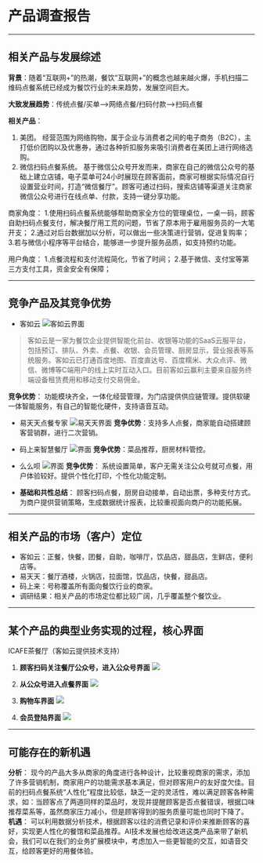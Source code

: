 # 产品调查报告

----------
## 相关产品与发展综述
**背景**：随着“互联网+”的热潮，餐饮“互联网+”的概念也越来越火爆，手机扫描二维码点餐系统已经成为餐饮行业的未来趋势，发展空间巨大。

**大致发展趋势**：传统点餐/买单——>网络点餐/扫码付款——>扫码点餐

**相关产品**：
 1. 美团。
经营范围为网络购物，属于企业与消费者之间的电子商务（B2C），主打低价团购以及优惠券，通过各种折扣服务来吸引消费者在美团上进行网络选购。
 2. 微信扫码点餐系统。
基于微信公众号开发而来，商家在自己的微信公众号的基础上建立店铺，电子菜单可24小时展现在顾客面前，商家可根据实际情况自行设置营业时间，打造“微信餐厅”。顾客可通过扫码，搜索店铺等渠道关注商家微信公众号进行在线点单、付款，支持一键分享功能。

商家角度：
1.使用扫码点餐系统能够帮助商家全方位的管理桌位，一桌一码，顾客自助扫码点餐支付，解决餐厅用工荒的问题，节省了原本用于雇用服务员的一大笔开支；
2.通过对后台数据加以分析，可以做出一些决策进行营销，促进复购率；
3.若与微信小程序等平台结合，能够进一步提升服务品质，如支持预约功能。

用户角度：
1.点餐流程和支付流程简化，节省了时间；
2.基于微信、支付宝等第三方支付工具，资金安全有保障；

----------

## 竞争产品及其竞争优势

 - 客如云
![客如云界面](https://github.com/Dxiaocai666/test/raw/master/%E5%AE%A2%E5%A6%82%E4%BA%91.png)
> 客如云是一家为餐饮企业提供智能化前台、收银等功能的SaaS云服平台，包括预订、排队、外卖、点餐、收银、会员管理、厨房显示，营业报表等系统服务。客如云已打通百度地图、百度直达号、百度糯米、大众点评、微信、微博等C端用户的线上实时互动入口。目前客如云赢利主要来自服务终端设备租赁费用和移动支付交易佣金。

  **竞争优势**：
  功能模块齐全，一体化经营管理，为门店提供供应链管理。提供软硬一体智能服务，有自己的智能化硬件，支持语音互动。
  
 - 易天天点餐专家
 ![易天天界面](https://github.com/Dxiaocai666/test/raw/master/%E6%98%93%E5%A4%A9%E5%A4%A9.png)
 **竞争优势**：支持多人点餐，商家能自动搭建顾客营销群，进行二次营销。

 - 码上来智慧餐厅
 ![界面](https://github.com/Dxiaocai666/test/raw/master/%E7%A0%81%E4%B8%8A%E6%9D%A5.png)
 **竞争优势**：菜品推荐，厨房材料管控。

 - 么么呗
![界面](https://github.com/Dxiaocai666/test/raw/master/%E4%B9%88%E4%B9%88%E5%91%97.png)
**竞争优势**：
系统设置简单，客户无需关注公众号就可点餐，用户体验较好。提供个性化打印，个性化功能定制。

 - **基础和共性总结**：
 顾客扫码点餐，厨房自动接单，自动出票，多种支付方式。为商户提供营销策略，生成数据统计报表，比较重视面向商户的功能拓展。

----------

## 相关产品的市场（客户）定位
- 客如云：正餐，快餐，团餐，自助，咖啡厅，饮品店，甜品店，生鲜店，便利店等。
- 易天天：餐厅酒楼，火锅店，拉面馆，饮品店，快餐，甜品店。
- 码上来：号称覆盖所有面向餐饮行业的商家。
- 调研结果：相关产品的市场定位都比较广阔，几乎覆盖整个餐饮业。

----------

## 某个产品的典型业务实现的过程，核心界面
ICAFE茶餐厅（客如云提供技术支持）

 1. **顾客扫码关注餐厅公众号，进入公众号界面**
 ![](https://github.com/Dxiaocai666/test/raw/master/%E5%85%AC%E4%BC%97%E5%8F%B7%E7%95%8C%E9%9D%A2.png)

 2. **从公众号进入点餐界面**
 ![](https://github.com/Dxiaocai666/test/raw/master/%E8%8F%9C%E5%8D%95%E7%95%8C%E9%9D%A2.png)

 3. **购物车界面**
 ![](https://github.com/Dxiaocai666/test/raw/master/%E8%B4%AD%E7%89%A9%E8%BD%A6%E7%95%8C%E9%9D%A2.png)

 4. **会员登陆界面**
 ![](https://github.com/Dxiaocai666/test/raw/master/%E4%BC%9A%E5%91%98%E7%99%BB%E9%99%86%E7%95%8C%E9%9D%A2.png)


----------


## 可能存在的新机遇
**分析**：
现今的产品大多从商家的角度进行各种设计，比较重视商家的需求，添加了许多营销机制，商家用户的功能需求基本满足，但对顾客用户的友好度欠佳。目前的扫码点餐系统“人性化”程度比较低，缺乏一定的灵活性，难以满足顾客各种需求，如：当顾客点了两道同样的菜品时，发现并提醒顾客是否点餐错误，根据口味推荐菜系等，虽然商家压力减小，但是顾客得到的服务质量可能也同时下降了。
**机遇**：
可以利用数据分析技术，根据顾客以往的消费记录和评价来推断顾客的喜好，实现更人性化的餐馆和菜品推荐。AI技术发展也给改进这类产品来带了新机会，我们可以在我们的业务扩展模块中，考虑加入一些更智能的交互，如语音交互，给顾客更好的用餐体验。
